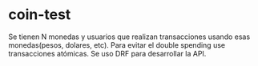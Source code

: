 # coin-test

Se tienen N monedas y usuarios que realizan transacciones usando esas monedas(pesos, dolares, etc).
Para evitar el double spending use transacciones atómicas.
Se uso DRF para desarrollar la API.
